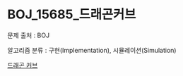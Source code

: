 # BOJ_15685_드래곤커브
문제 출처 : BOJ

알고리즘 분류 : 구현(Implementation), 시뮬레이션(Simulation)

[드래곤 커브](https://www.acmicpc.net/problem/15685)